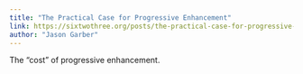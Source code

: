 ```yaml
---
title: "The Practical Case for Progressive Enhancement"
link: https://sixtwothree.org/posts/the-practical-case-for-progressive-enhancement
author: "Jason Garber"
---
```


The “cost” of progressive enhancement.